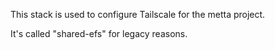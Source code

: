 This stack is used to configure Tailscale for the metta project.

It's called "shared-efs" for legacy reasons.
